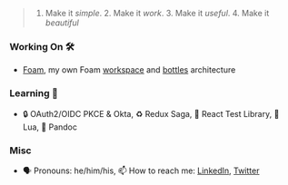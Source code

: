 > 1. Make it _simple_. 2. Make it _work_. 3. Make it _useful_. 4. Make it _beautiful_

### Working On 🛠
- [Foam](https://github.com/foambubble/foam), my own Foam [workspace](https://github.com/scott-joe/foam--workspace) and [bottles](https://github.com/scott-joe/foam--bottle--personal) architecture

### Learning 🌱
- 🔒 OAuth2/OIDC PKCE & Okta, ♻️ Redux Saga, 🐙 React Test Library, 🌝 Lua, 📄 Pandoc

### Misc
- 🗣 Pronouns: he/him/his, 📫 How to reach me: [LinkedIn](https://www.linkedin.com/in/scottjoewilliams/), [Twitter](https://twitter.com/scottjoe_)
